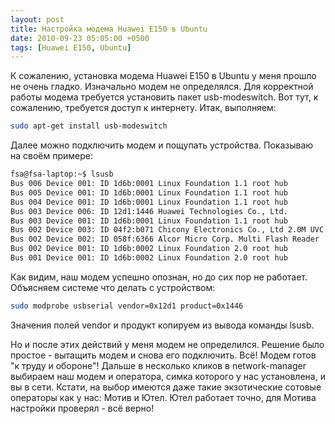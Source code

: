```yaml
---
layout: post
title: Настройка модема Huawei E150 в Ubuntu
date: 2010-09-23 05:05:00 +0500
tags: [Huawei E150, Ubuntu]
---
```

К сожалению, установка модема Huawei E150 в Ubuntu у меня прошло не очень гладко. Изначально модем не определялся. Для корректной работы модема требуется установить пакет usb-modeswitch. Вот тут, к сожалению, требуется доступ к интернету. Итак, выполняем:

```bash
sudo apt-get install usb-modeswitch
```

Далее можно подключить модем и пощупать устройства. Показываю на своём примере:

```bash
fsa@fsa-laptop:~$ lsusb 
Bus 006 Device 001: ID 1d6b:0001 Linux Foundation 1.1 root hub
Bus 005 Device 001: ID 1d6b:0001 Linux Foundation 1.1 root hub
Bus 004 Device 001: ID 1d6b:0001 Linux Foundation 1.1 root hub
Bus 003 Device 006: ID 12d1:1446 Huawei Technologies Co., Ltd. 
Bus 003 Device 001: ID 1d6b:0001 Linux Foundation 1.1 root hub
Bus 002 Device 003: ID 04f2:b071 Chicony Electronics Co., Ltd 2.0M UVC Webcam / CNF7129
Bus 002 Device 002: ID 058f:6366 Alcor Micro Corp. Multi Flash Reader
Bus 002 Device 001: ID 1d6b:0002 Linux Foundation 2.0 root hub
Bus 001 Device 001: ID 1d6b:0002 Linux Foundation 2.0 root hub
```

Как видим, наш модем успешно опознан, но до сих пор не работает. Объясняем системе что делать с устройством:

```bash
sudo modprobe usbserial vendor=0x12d1 product=0x1446
```

Значения полей vendor и продукт копируем из вывода команды lsusb.

Но и после этих действий у меня модем не определился. Решение было простое - вытащить модем и снова его подключить. Всё! Модем готов "к труду и обороне"! Дальше в несколько кликов в network-manager выбираем наш модем и оператора, симка которого у нас установлена, и вы в сети. Кстати, на выбор имеются даже такие экзотические сотовые операторы как у нас: Мотив и Ютел. Ютел работает точно, для Мотива настройки проверял - всё верно!
